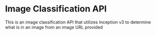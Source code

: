 # Image Classification API

This is an image classification API that utilizes Inception v3 to determine what is in an image from an image URL provided
